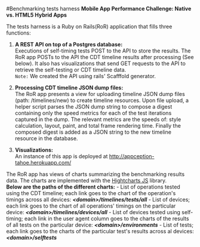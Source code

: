 #Benchmarking tests harness
**Mobile App Performance Challenge: Native vs. HTML5 Hybrid Apps**

The tests harness is a Ruby on Rails(RoR) application that fills three functions:

1. **A REST API on top of a Postgres database:**<br>
Executions of self-timing tests POST to the API to store the results. The RoR app POSTs to the API the CDT timeline results after processing (See below). It also has visualizations that send GET requests to the API to retrieve the self-testing or CDT timeline data.<br> 
`Note:` We created the API using rails' Scafffold generator.

2. **Processing CDT timeline JSON dump files:**<br>
The RoR app presents a view for uploading timeline JSON dump files (path: <domain>/timelines/new) to create timeline resources. Upon file upload, a helper script parses the JSON dump string to compose a digest containing only the speed metrics for each of the test iterations captured in the dump. The relevant metrics are the speeds of: style calculation, layout, paint, and total frame rendering time. Finally the composed digest is added as a JSON string to the new timeline resource in the database.

3. **Visualizations:**<br>
An instance of this app is deployed at http://appception-tahoe.herokuapp.com/

The RoR app has views of charts summarizing the benchmarking results data. The charts are implemented with the [Hightcharts JS](http://www.highcharts.com/) library.<br> 
**Below are the paths of the different charts:**
	- List of operations tested using the CDT timeline; each link goes to the chart of the operation's timings across all devices: ***\<domain\>/timelines/tests/all***
	- List of devices; each link goes to the chart of all operations' timings on the particular device:
***\<domain\>/timelines/devices/all***
	- List of devices tested using self-timing; each link in the user agent column goes to the charts of the results of all tests on the particular device:
***\<domain\>/environments***
	- List of tests; each link goes to the charts of the particular test's results across al devices:
***\<domain\>/selftests***



